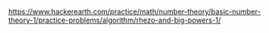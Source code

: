 https://www.hackerearth.com/practice/math/number-theory/basic-number-theory-1/practice-problems/algorithm/rhezo-and-big-powers-1/
